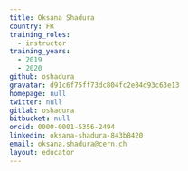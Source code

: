 ```yaml
---
title: Oksana Shadura
country: FR
training_roles:
  - instructor
training_years:
  - 2019
  - 2020
github: oshadura
gravatar: d91c6f75ff73dc804fc2e84d93c63e13
homepage: null
twitter: null
gitlab: oshadura
bitbucket: null
orcid: 0000-0001-5356-2494
linkedin: oksana-shadura-843b8420
email: oksana.shadura@cern.ch
layout: educator
---
```


<!-- Write something about yourself here (if you want)!
You can use Markdown syntax to style this page.
-->
